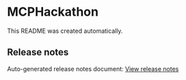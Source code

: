 # MCPHackathon

This README was created automatically.

## Release notes

Auto-generated release notes document: [View release notes](https://docs.google.com/document/d/1Ahb-oig7fe6jKlSpo6f_OMMafI9evjjrNyKDq9-MZOE/edit)
